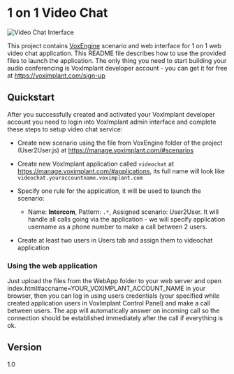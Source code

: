 1 on 1 Video Chat
=========

![Video Chat Interface](http://habrastorage.org/files/955/871/5bd/9558715bd2c341e0ab9be24676f065c9.png "Video Chat")

This project contains [VoxEngine] scenario and web interface for 1 on 1 web video chat application. This README file describes how to use the provided files to launch the application. The only thing you need to start building your audio conferencing is VoxImplant developer account - you can get it for free at https://voximplant.com/sign-up

Quickstart
----
After you successfully created and activated your VoxImplant developer account you need to login into VoxImplant admin interface and complete these steps to setup video chat service:
- Create new scenario using the file from VoxEngine folder of the project (User2User.js) at https://manage.voximplant.com/#scenarios
- Create new VoxImplant application called `videochat` at https://manage.voximplant.com/#applications, its full name will look like `videochat.youraccountname.voximplant.com`
- Specify one rule for the application, it will be used to launch the scenario:

    - Name: **Intercom**, Pattern: `.*`, Assigned scenario: User2User. It will handle all calls going via the application - we will specify application username as a phone number to make a call between 2 users. 

- Create at least two users in Users tab and assign them to videochat application
    
### Using the web application
Just upload the files from the WebApp folder to your web server and open index.html#accname=YOUR_VOXIMPLANT_ACCOUNT_NAME in your browser, then you can log in using users credentials (your specified while created application users in VoxImplant Control Panel) and make a call between users. The app will automatically answer on incoming call so the connection should be established immediately after the call if everything is ok.

Version
----
1.0

[VoxImplant]:http://voximplant.com
[VoxEngine]:http://voximplant.com/help/faq/what-is-voxengine/